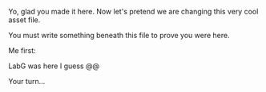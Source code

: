 Yo, glad you made it here. Now let's pretend we are changing this very cool asset file.

You must write something beneath this file to prove you were here.

Me first:

LabG was here I guess @@ 

Your turn...
